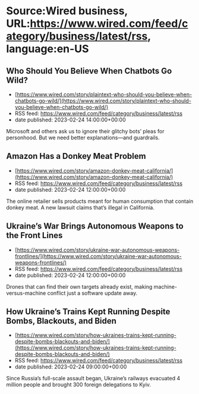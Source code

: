 # Source:Wired business, URL:https://www.wired.com/feed/category/business/latest/rss, language:en-US

## Who Should You Believe When Chatbots Go Wild?
 - [https://www.wired.com/story/plaintext-who-should-you-believe-when-chatbots-go-wild/](https://www.wired.com/story/plaintext-who-should-you-believe-when-chatbots-go-wild/)
 - RSS feed: https://www.wired.com/feed/category/business/latest/rss
 - date published: 2023-02-24 14:00:00+00:00

Microsoft and others ask us to ignore their glitchy bots’ pleas for personhood. But we need better explanations—and guardrails.

## Amazon Has a Donkey Meat Problem
 - [https://www.wired.com/story/amazon-donkey-meat-california/](https://www.wired.com/story/amazon-donkey-meat-california/)
 - RSS feed: https://www.wired.com/feed/category/business/latest/rss
 - date published: 2023-02-24 12:00:00+00:00

The online retailer sells products meant for human consumption that contain donkey meat. A new lawsuit claims that’s illegal in California.

## Ukraine’s War Brings Autonomous Weapons to the Front Lines
 - [https://www.wired.com/story/ukraine-war-autonomous-weapons-frontlines/](https://www.wired.com/story/ukraine-war-autonomous-weapons-frontlines/)
 - RSS feed: https://www.wired.com/feed/category/business/latest/rss
 - date published: 2023-02-24 12:00:00+00:00

Drones that can find their own targets already exist, making machine-versus-machine conflict just a software update away.

## How Ukraine’s Trains Kept Running Despite Bombs, Blackouts, and Biden
 - [https://www.wired.com/story/how-ukraines-trains-kept-running-despite-bombs-blackouts-and-biden/](https://www.wired.com/story/how-ukraines-trains-kept-running-despite-bombs-blackouts-and-biden/)
 - RSS feed: https://www.wired.com/feed/category/business/latest/rss
 - date published: 2023-02-24 09:00:00+00:00

Since Russia’s full-scale assault began, Ukraine’s railways evacuated 4 million people and brought 300 foreign delegations to Kyiv.

